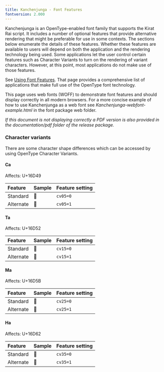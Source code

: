 ```yaml
---
title: Kanchenjunga - Font Features
fontversion: 2.000
---
```


Kanchenjunga is an OpenType-enabled font family that supports the Kirat Rai script. It includes a number of optional features that provide alternative rendering that might be preferable for use in some contexts. The sections below enumerate the details of these features. Whether these features are available to users will depend on both the application and the rendering technology being used. Some applications let the user control certain features such as Character Variants to turn on the rendering of variant characters. However, at this point, most applications do not make use of those features.

See [Using Font Features](https://software.sil.org/fonts/features/). That page provides a comprehensive list of applications that make full use of the OpenType font technology.

This page uses web fonts (WOFF) to demonstrate font features and should display correctly in all modern browsers. For a more concise example of how to use Kanchenjunga as a web font see *Kanchenjunga-webfont-example.html* in the font package web folder. 

*If this document is not displaying correctly a PDF version is also provided in the documentation/pdf folder of the release package.*


### Character variants

There are some character shape differences which can be accessed by using OpenType Character Variants.

#### Ca 

<span class='affects'>Affects: U+16D49</span>

Feature        | Sample | Feature setting
:------------- | :--------------- | :------------- 
Standard | <span class='Kanchenjunga-R normal'>&#x16D49;</span>| `cv05=0`
Alternate | <span class='Kanchenjunga-R normal' style='font-feature-settings: "cv05" 1'>&#x16D49;</span>| `cv05=1`

#### Ta 

<span class='affects'>Affects: U+16D52</span>

Feature        | Sample | Feature setting
:------------- | :--------------- | :------------- 
Standard | <span class='Kanchenjunga-R normal'>&#x16D52;</span>| `cv15=0`
Alternate | <span class='Kanchenjunga-R normal' style='font-feature-settings: "cv15" 1'>&#x16D52;</span>| `cv15=1`

#### Ma 

<span class='affects'>Affects: U+16D5B</span>

Feature        | Sample | Feature setting
:------------- | :--------------- | :------------- 
Standard  | <span class='Kanchenjunga-R normal'>&#x16D5B;</span>| `cv25=0`
Alternate | <span class='Kanchenjunga-R normal' style='font-feature-settings: "cv25" 1'>&#x16D5B;</span>| `cv25=1`

#### Ha 

<span class='affects'>Affects: U+16D62</span>

Feature        | Sample | Feature setting
:------------- | :--------------- | :------------- 
Standard | <span class='Kanchenjunga-R normal'>&#x16D62;</span>| `cv35=0`
Alternate | <span class='Kanchenjunga-R normal' style='font-feature-settings: "cv35" 1'>&#x16D62;</span>| `cv35=1`



<!-- PRODUCT SITE ONLY
[font id='Kanchenjunga' face='Kanchenjunga-Regular' bold='Kanchenjunga-Bold' size='150%']

-->



